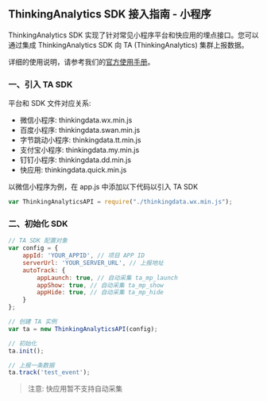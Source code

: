 ## ThinkingAnalytics SDK 接入指南 - 小程序

ThinkingAnalytics SDK 实现了针对常见小程序平台和快应用的埋点接口。您可以通过集成 ThinkingAnalytics SDK 向 TA (ThinkingAnalytics) 集群上报数据。

详细的使用说明，请参考我们的[官方使用手册](https://docs.thinkingdata.cn/ta-manual/latest/installation/installation_menu/client_sdk/mp_sdk_installation/mp_sdk_installation.html)。


### 一、引入 TA SDK

平台和 SDK 文件对应关系:
* 微信小程序: thinkingdata.wx.min.js
* 百度小程序: thinkingdata.swan.min.js
* 字节跳动小程序: thinkingdata.tt.min.js
* 支付宝小程序: thinkingdata.my.min.js
* 钉钉小程序: thinkingdata.dd.min.js
* 快应用: thinkingdata.quick.min.js

以微信小程序为例，在 app.js 中添加以下代码以引入 TA SDK

```js
var ThinkingAnalyticsAPI = require("./thinkingdata.wx.min.js");
```

### 二、初始化 SDK

```js
// TA SDK 配置对象
var config = {
    appId: 'YOUR_APPID', // 项目 APP ID
    serverUrl: 'YOUR_SERVER_URL', // 上报地址
    autoTrack: {
    	appLaunch: true, // 自动采集 ta_mp_launch
    	appShow: true, // 自动采集 ta_mp_show
    	appHide: true, // 自动采集 ta_mp_hide
    }
};

// 创建 TA 实例
var ta = new ThinkingAnalyticsAPI(config);

// 初始化
ta.init();

// 上报一条数据
ta.track('test_event');
```

> 注意: 快应用暂不支持自动采集
